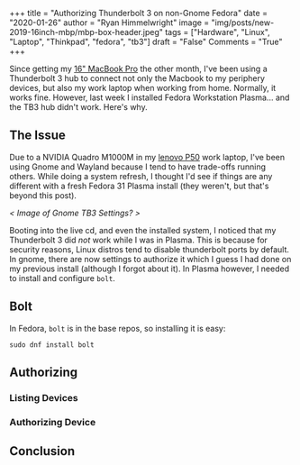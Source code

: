 +++
title  = "Authorizing Thunderbolt 3 on non-Gnome Fedora"
date   = "2020-01-26"
author = "Ryan Himmelwright"
image  = "img/posts/new-2019-16inch-mbp/mbp-box-header.jpeg"
tags   = ["Hardware", "Linux", "Laptop", "Thinkpad", "fedora", "tb3"]
draft  = "False"
Comments = "True"
+++

Since getting my [16" MacBook Pro](/post/new-2019-16inch-mbp/) the other month,
I've been using a Thunderbolt 3 hub to connect not only the Macbook to my
periphery devices, but also my work laptop when working from home. Normally, it
works fine. However, last week I installed Fedora Workstation Plasma... and the
TB3 hub didn't work. Here's why.

<!--more-->

## The Issue

Due to a NVIDIA Quadro M1000M in my [lenovo
P50](https://www.lenovo.com/us/en/laptops/thinkpad/thinkpad-p/ThinkPad-P50/p/22TP2WPWP50)
work laptop, I've been using Gnome and Wayland because I tend to have
trade-offs running others. While doing a system refresh, I thought I'd see if
things are any different with a fresh Fedora 31 Plasma install (they weren't,
but that's beyond this post).

*< Image of Gnome TB3 Settings? >*

Booting into the live cd, and even the installed system, I noticed that my
Thunderbolt 3 did *not* work while I was in Plasma. This is because for
security reasons, Linux distros tend to disable thunderbolt ports by default.
In gnome, there are now settings to authorize it which I guess I had done on my
previous install (although I forgot about it). In Plasma however, I needed to
install and configure `bolt`.

## Bolt

In Fedora, `bolt` is in the base repos, so installing it is easy:

```
sudo dnf install bolt
```


## Authorizing

### Listing Devices

### Authorizing Device

## Conclusion
